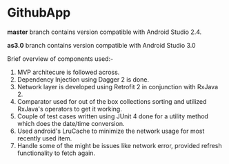 # GithubApp

<b>master</b> branch contains version compatible with Android Studio 2.4.

<b>as3.0</b> branch contains version compatible with Android Studio 3.0

Brief overview of components used:-

1. MVP architecure is followed across.
2. Dependency Injection using Dagger 2 is done.
3. Network layer is developed using Retrofit 2 in conjunction with RxJava 2.
4. Comparator used for out of the box collections sorting and utilized RxJava's operators to get it working.
5. Couple of test cases written using JUnit 4 done for a utility method which does the date/time conversion.
6. Used android's LruCache to minimize the network usage for most recently used item.
7. Handle some of the might be issues like network error, provided refresh functionality to fetch again.
